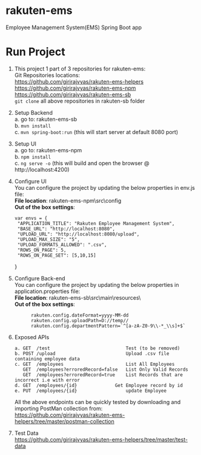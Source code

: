 # rakuten-ems
Employee Management System(EMS) Spring Boot app

# Run Project
1. This project 1 part of 3 repositories for rakuten-ems:  
 Git Repositories locations:  
   https://github.com/girirajvyas/rakuten-ems-helpers  
   https://github.com/girirajvyas/rakuten-ems-npm  
   https://github.com/girirajvyas/rakuten-ems-sb  
 `git clone` all above repositories in rakuten-sb folder

2. Setup Backend  
   a. go to: rakuten-ems-sb  
   b. `mvn install`  
   c. `mvn spring-boot:run` (this will start server at default 8080 port)  
   
3. Setup UI  
   a. go to: rakuten-ems-npm  
   b. `npm install`  
   c. `ng serve -o` (this will build and open the browser @ http://localhost:4200)  
  
4. Configure UI  
   You can configure the project by updating the below properties in env.js file:  
   **File location**: rakuten-ems-npm\src\config   
   **Out of the box settings**:  
   
   
	   var envs = {  
		"APPLICATION_TITLE": "Rakuten Employee Management System",
		"BASE_URL": "http://localhost:8080",
		"UPLOAD_URL": "http://localhost:8080/upload",
		"UPLOAD_MAX_SIZE": "5",
		"UPLOAD_FORMATS_ALLOWED": ".csv",
		"ROWS_ON_PAGE": 5,
		"ROWS_ON_PAGE_SET": [5,10,15]
	  }
   

5. Configure Back-end  
   You can configure the project by updating the below properties in application.properties file:  
   **File location**: rakuten-ems-sb\src\main\resources\  
   **Out of the box settings**:  
    
             rakuten.config.dateFormat=yyyy-MM-dd
             rakuten.config.uploadPath=D://temp//
             rakuten.config.departmentPattern=`^[a-zA-Z0-9\\-*_\\s]+$`

6. Exposed APIs  
   
   ```	
   a. GET  /test                            Test (to be removed)  
   b. POST /upload                          Upload .csv file containing employee data  
   c. GET  /employees                       List All Employees  
      GET  /employees?erroredRecord=false   List Only Valid Records  
      GET  /employees?erroredRecord=true    List Records that are incorrect i.e with error  
   d. GET  /employees/{id}	            Get Employee record by id  
   e. PUT  /employees/{id}                  update Employee  
   ```
   
   All the above endpoints can be quickly tested by downloading and importing PostMan collection from:  
   https://github.com/girirajvyas/rakuten-ems-helpers/tree/master/postman-collection     
     
7. Test Data  
   https://github.com/girirajvyas/rakuten-ems-helpers/tree/master/test-data  
   
   
